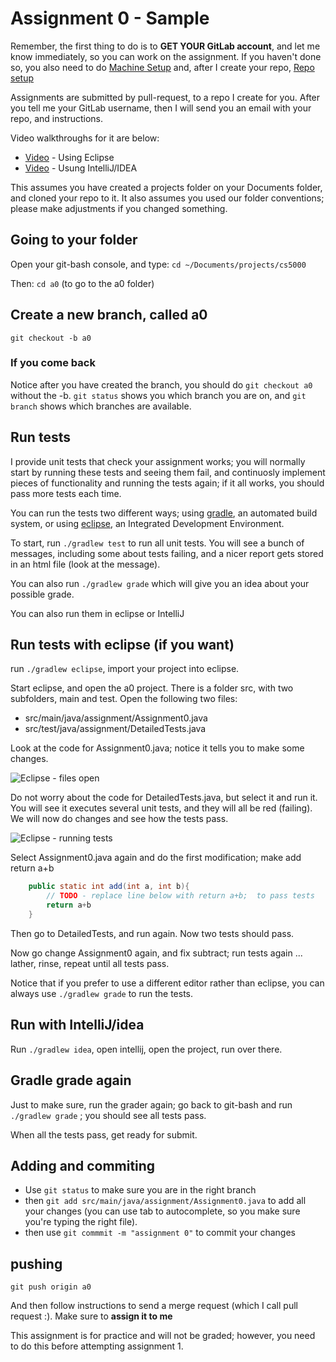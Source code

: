 Assignment 0 - Sample
===

Remember, the first thing to do is to **GET YOUR GitLab account**, and let me know immediately, so you can work on the assignment. If you haven't done so, you also need to do [Machine Setup](../../../content/Setup.md) and, after I create your repo, [Repo setup](../../../content/RepoSetup.md)

Assignments are submitted by pull-request, to a repo I create for you. After you tell me your GitLab username, then I will send you an email with your repo, and instructions.


Video walkthroughs for it are below:
* [Video](https://youtu.be/xeJCZLrgXQw) - Using Eclipse
* [Video](https://youtu.be/ByfjaWjDvRo) - Usung IntelliJ/IDEA

This assumes you have created a projects folder on your Documents folder, and cloned your repo to it. It also assumes you used our folder conventions; please make adjustments if you changed something.

## Going to your folder
Open your git-bash console, and type:
```cd ~/Documents/projects/cs5000```

Then: ```cd a0``` (to go to the a0 folder)
## Create a new branch, called a0
```
git checkout -b a0
```
### If you come back
Notice after you have created the branch, you should do ```git checkout a0``` without the -b. ```git status``` shows you which branch you are on, and ```git branch``` shows which branches are available.

## Run tests

I provide unit tests that check your assignment works; you will normally start by running these tests and seeing them fail, and continuosly implement pieces of functionality and running the tests again; if it all works, you should pass more tests each time.

You can run the tests two different ways; using [gradle](http://gradle.org), an automated build system, or using [eclipse](http://eclipse.org), an Integrated Development Environment.

To start, run ```./gradlew test``` to run all unit tests. You will see a bunch of messages, including some about tests failing, and a nicer report gets stored in an html file (look at the message).

You can also run ```./gradlew grade``` which will give you an idea about your possible grade.

You can also run them in eclipse or IntelliJ

## Run tests with eclipse (if you want)

run ```./gradlew eclipse```, import your project into eclipse.

Start eclipse, and open the a0 project. There is a folder src, with two subfolders, main and test. Open the following two files: 
+ src/main/java/assignment/Assignment0.java
+ src/test/java/assignment/DetailedTests.java

Look at the code for Assignment0.java; notice it tells you to make some changes. 

![Eclipse - files open](pics/eclipse-a0.png)

Do not worry about the code for DetailedTests.java, but select it and run it. You will see it executes several unit tests, and they will all be red (failing). We will now do changes and see how the tests pass.

![Eclipse - running tests](pics/eclipse-a0-runtests.png)

Select Assignment0.java again and do the first modification; make add return a+b 
```java
	public static int add(int a, int b){
		// TODO - replace line below with return a+b;  to pass tests 
		return a+b
	}
```

Then go to DetailedTests, and run again. Now two tests should pass.

Now go change Assignment0 again, and fix subtract; run tests again ... lather, rinse, repeat until all tests pass.

Notice that if you prefer to use a different editor rather than eclipse, you can always use ```./gradlew grade``` to run the tests.

## Run with IntelliJ/idea

Run ```./gradlew idea```, open intellij, open the project, run over there.

## Gradle grade again

Just to make sure, run the grader again; go back to git-bash and run ```./gradlew grade``` ; you should see all tests pass.

When all the tests pass, get ready for submit.

## Adding and commiting

+ Use ```git status``` to make sure you are in the right branch
+ then ```git add src/main/java/assignment/Assignment0.java``` to add all your changes (you can use tab to autocomplete, so you make sure you're typing the right file).  
+ then use ```git commmit -m "assignment 0"``` to commit your changes

## pushing
```git push origin a0```

And then follow instructions to send a merge request (which I call pull request :). Make sure to **assign it to me**

This assignment is for practice and will not be graded; however, you need to do this before attempting assignment 1. 
